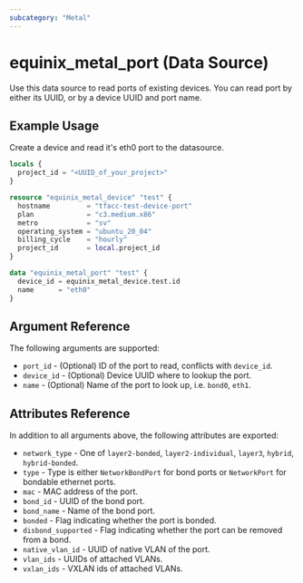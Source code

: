 ```yaml
---
subcategory: "Metal"
---
```


# equinix_metal_port (Data Source)

Use this data source to read ports of existing devices. You can read port by either its UUID, or by a device UUID and port name.

## Example Usage

Create a device and read it's eth0 port to the datasource.

```terraform
locals {
  project_id = "<UUID_of_your_project>"
}

resource "equinix_metal_device" "test" {
  hostname         = "tfacc-test-device-port"
  plan             = "c3.medium.x86"
  metro            = "sv"
  operating_system = "ubuntu_20_04"
  billing_cycle    = "hourly"
  project_id       = local.project_id
}

data "equinix_metal_port" "test" {
  device_id = equinix_metal_device.test.id
  name      = "eth0"
}
```

## Argument Reference

The following arguments are supported:

* `port_id` - (Optional) ID of the port to read, conflicts with `device_id`.
* `device_id` - (Optional) Device UUID where to lookup the port.
* `name` - (Optional) Name of the port to look up, i.e. `bond0`, `eth1`.

## Attributes Reference

In addition to all arguments above, the following attributes are exported:

* `network_type` - One of `layer2-bonded`, `layer2-individual`, `layer3`, `hybrid`, `hybrid-bonded`.
* `type` - Type is either `NetworkBondPort` for bond ports or `NetworkPort` for bondable ethernet ports.
* `mac` - MAC address of the port.
* `bond_id` - UUID of the bond port.
* `bond_name` - Name of the bond port.
* `bonded` - Flag indicating whether the port is bonded.
* `disbond_supported` - Flag indicating whether the port can be removed from a bond.
* `native_vlan_id` - UUID of native VLAN of the port.
* `vlan_ids` - UUIDs of attached VLANs.
* `vxlan_ids` - VXLAN ids of attached VLANs.
